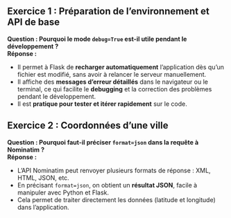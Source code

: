 ## Exercice 1 : Préparation de l’environnement et API de base

**Question : Pourquoi le mode `debug=True` est-il utile pendant le développement ?**  
**Réponse :**  
- Il permet à Flask de **recharger automatiquement** l’application dès qu’un fichier est modifié, sans avoir à relancer le serveur manuellement.  
- Il affiche des **messages d’erreur détaillés** dans le navigateur ou le terminal, ce qui facilite le **debugging** et la correction des problèmes pendant le développement.  
- Il est **pratique pour tester et itérer rapidement** sur le code.


## Exercice 2 : Coordonnées d’une ville

**Question : Pourquoi faut-il préciser `format=json` dans la requête à Nominatim ?**  
**Réponse :**  
- L’API Nominatim peut renvoyer plusieurs formats de réponse : XML, HTML, JSON, etc.  
- En précisant `format=json`, on obtient un **résultat JSON**, facile à manipuler avec Python et Flask.  
- Cela permet de traiter directement les données (latitude et longitude) dans l’application.
